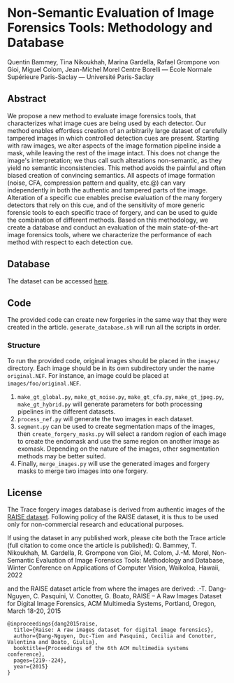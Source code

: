 # Non-Semantic Evaluation of Image Forensics Tools: Methodology and Database
Quentin Bammey, Tina Nikoukhah, Marina Gardella, Rafael Grompone von Gioi, Miguel Colom, Jean-Michel Morel
Centre Borelli — École Normale Supérieure Paris-Saclay — Université Paris-Saclay

## Abstract
We propose a new method to evaluate image forensics tools, that characterizes what image cues are being used by each detector. Our method enables effortless creation of an arbitrarily large dataset of carefully tampered images in which controlled detection cues are present. Starting with raw images, we alter aspects of the image formation pipeline inside a mask, while leaving the rest of the image intact. This does not change the image's interpretation; we thus call such alterations non-semantic, as they yield no semantic inconsistencies.
This method avoids the painful and often biased creation of convincing semantics.
All aspects of image formation (noise, CFA, compression pattern and quality, etc.\@) can vary independently in both the authentic and tampered parts of the image.
Alteration of a specific cue enables precise evaluation of the many forgery detectors that rely on this cue, and of the sensitivity of more generic forensic tools to each specific trace of forgery, and can be used to guide the combination of different methods.
Based on this methodology, we create a database and conduct an evaluation of the main state-of-the-art image forensics tools, where we characterize the performance of each method with respect to each detection cue.

## Database
The dataset can be accessed [here](boucantrin.ovh.hw.ipol.im/static/quentin/trace.zip).

## Code
The provided code can create new forgeries in the same way that they were created in the article. `generate_database.sh` will run all the scripts in order.

### Structure
To run the provided code, original images should be placed in the `images/` directory. Each image should be in its own subdirectory under the name `original.NEF`. For instance, an image could be placed at `images/foo/original.NEF`.

1. `make_gt_global.py`, `make_gt_noise.py`, `make_gt_cfa.py`, `make_gt_jpeg.py`, `make_gt_hybrid.py` will generate parameters for both processing pipelines in the different datasets.
2. `process_nef.py` will generate the two images in each dataset.
3. `segment.py` can be used to create segmentation maps of the images, then `create_forgery_masks.py` will select a random region of each image to create the endomask and use the same region on another image as exomask. Depending on the nature of the images, other segmentation methods may be better suited.
4. Finally, `merge_images.py` will use the generated images and forgery masks to merge two images into one forgery.


## License
The Trace forgery images database is derived from authentic images of the [RAISE dataset](http://loki.disi.unitn.it/RAISE).
Following policy of the RAISE dataset, it is thus to be used only for non-commercial research and educational purposes.

If using the dataset in any published work, please cite both the Trace article (full citation to come once the article is published):
Q. Bammey, T. Nikoukhah, M. Gardella, R. Grompone von Gioi, M. Colom, J.-M. Morel, Non-Semantic Evaluation of Image Forensics Tools: Methodology and Database, Winter Conference on Applications of Computer Vision, Waikoloa, Hawaii, 2022

and the RAISE dataset article from where the images are derived:
.-T. Dang-Nguyen, C. Pasquini, V. Conotter, G. Boato, RAISE – A Raw Images Dataset for Digital Image Forensics, ACM Multimedia Systems, Portland, Oregon, March 18-20, 2015
```
@inproceedings{dang2015raise,
  title={Raise: A raw images dataset for digital image forensics},
  author={Dang-Nguyen, Duc-Tien and Pasquini, Cecilia and Conotter, Valentina and Boato, Giulia},
  booktitle={Proceedings of the 6th ACM multimedia systems conference},
  pages={219--224},
  year={2015}
}
```
